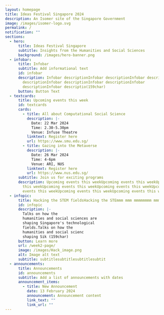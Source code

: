 ```yaml
---
layout: homepage
title: Ideas Festival Singapore 2024
description: An Isomer site of the Singapore Government
image: /images/isomer-logo.svg
permalink: /
notification: ""
sections:
  - hero:
      title: Ideas Festival Singapore
      subtitle: Insights from the Humanities and Social Sciences
      background: /images/hero-banner.png
  - infobar:
      title: Infobar
      subtitle: Add informational text
      id: infobar
      description: Infobar descriptionInfobar descriptionInfobar descriptionInfobar
        descriptionInfobar descriptionInfobar descriptionInfobar
        descriptionInfobar descriptio(159char)
      button: Button Text
  - textcards:
      title: Upcoming events this week
      id: textcards
      cards:
        - title: All about Computational Social Science
          description: |-
            Date: 22 Mar 2024
            Time: 2.30-5.30pm
            Venue: Infuse Theatre
          linktext: Register here
          url: https://www.smu.edu.sg/
        - title: Gazing into the Metaverse
          description: |-
            Date: 26 Mar 2024
            Time: 4-6pm
            Venue: ARI, NUS
          linktext: Register here
          url: https://www.nus.edu.sg/
      subtitle: Join us for exciting programs
      description: Upcoming events this weekUpcoming events this weekUpcoming events
        this weekUpcoming events this weekUpcoming events this weekUpcoming
        events this weekUpcoming events this weekUpcoming events this wee
  - infopic:
      title: Hacking the STEM fieldsHacking the STEmmm mmm mmmmmmmm mmmmm
      id: infopic
      description: |-
        Talks on how the
        humanities and social sciences are
        shaping Singapore's technological
        fields.Talks on how the
        humanities and social scienc
        shaping Sik (159char)
      button: Learn more
      url: /week2-page/
      image: /images/Hack_image.png
      alt: Image alt text
      subtitle: subtitlesubtitlesubtitlesubtit
  - announcements:
      title: Announcements
      id: announcements
      subtitle: Add a list of announcements with dates
      announcement_items:
        - title: New Announcement
          date: 13 February 2024
          announcement: Announcement content
          link_text: ""
          link_url: ""
---
```

